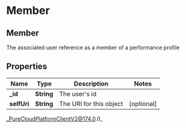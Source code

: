 # Member

## Member
The associated user reference as a member of a performance profile

## Properties

|Name | Type | Description | Notes|
|------------ | ------------- | ------------- | -------------|
| **_id** | **String** | The user&#39;s id | |
| **selfUri** | **String** | The URI for this object | [optional] |



_PureCloudPlatformClientV2@174.0.0_
